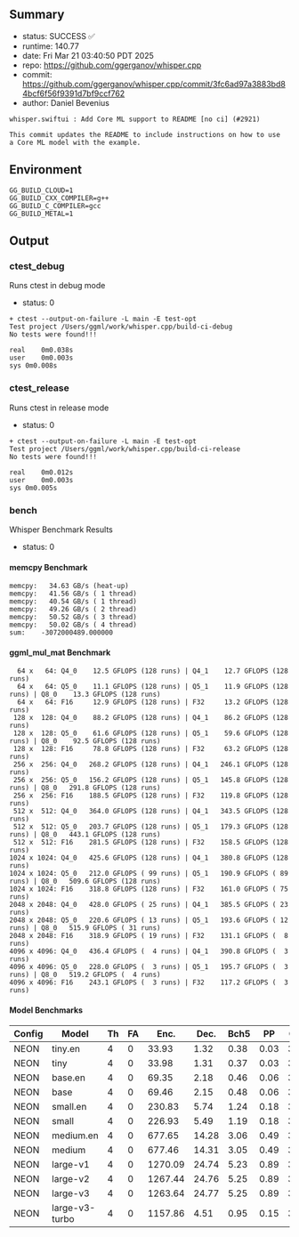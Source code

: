 ## Summary

- status:  SUCCESS ✅
- runtime: 140.77
- date:    Fri Mar 21 03:40:50 PDT 2025
- repo:    https://github.com/ggerganov/whisper.cpp
- commit:  https://github.com/ggerganov/whisper.cpp/commit/3fc6ad97a3883bd84bcf6f56f9391d7bf9ccf762
- author:  Daniel Bevenius
```
whisper.swiftui : Add Core ML support to README [no ci] (#2921)

This commit updates the README to include instructions on how to use
a Core ML model with the example.
```

## Environment

```
GG_BUILD_CLOUD=1
GG_BUILD_CXX_COMPILER=g++
GG_BUILD_C_COMPILER=gcc
GG_BUILD_METAL=1
```

## Output

### ctest_debug

Runs ctest in debug mode
- status: 0
```
+ ctest --output-on-failure -L main -E test-opt
Test project /Users/ggml/work/whisper.cpp/build-ci-debug
No tests were found!!!

real	0m0.038s
user	0m0.003s
sys	0m0.008s
```
### ctest_release

Runs ctest in release mode
- status: 0
```
+ ctest --output-on-failure -L main -E test-opt
Test project /Users/ggml/work/whisper.cpp/build-ci-release
No tests were found!!!

real	0m0.012s
user	0m0.003s
sys	0m0.005s
```
### bench

Whisper Benchmark Results
- status: 0
#### memcpy Benchmark

```
memcpy:   34.63 GB/s (heat-up)
memcpy:   41.56 GB/s ( 1 thread)
memcpy:   40.54 GB/s ( 1 thread)
memcpy:   49.26 GB/s ( 2 thread)
memcpy:   50.52 GB/s ( 3 thread)
memcpy:   50.02 GB/s ( 4 thread)
sum:    -3072000489.000000
```

#### ggml_mul_mat Benchmark

```
  64 x   64: Q4_0    12.5 GFLOPS (128 runs) | Q4_1    12.7 GFLOPS (128 runs)
  64 x   64: Q5_0    11.1 GFLOPS (128 runs) | Q5_1    11.9 GFLOPS (128 runs) | Q8_0    13.3 GFLOPS (128 runs)
  64 x   64: F16     12.9 GFLOPS (128 runs) | F32     13.2 GFLOPS (128 runs)
 128 x  128: Q4_0    88.2 GFLOPS (128 runs) | Q4_1    86.2 GFLOPS (128 runs)
 128 x  128: Q5_0    61.6 GFLOPS (128 runs) | Q5_1    59.6 GFLOPS (128 runs) | Q8_0    92.5 GFLOPS (128 runs)
 128 x  128: F16     78.8 GFLOPS (128 runs) | F32     63.2 GFLOPS (128 runs)
 256 x  256: Q4_0   268.2 GFLOPS (128 runs) | Q4_1   246.1 GFLOPS (128 runs)
 256 x  256: Q5_0   156.2 GFLOPS (128 runs) | Q5_1   145.8 GFLOPS (128 runs) | Q8_0   291.8 GFLOPS (128 runs)
 256 x  256: F16    188.5 GFLOPS (128 runs) | F32    119.8 GFLOPS (128 runs)
 512 x  512: Q4_0   364.0 GFLOPS (128 runs) | Q4_1   343.5 GFLOPS (128 runs)
 512 x  512: Q5_0   203.7 GFLOPS (128 runs) | Q5_1   179.3 GFLOPS (128 runs) | Q8_0   443.1 GFLOPS (128 runs)
 512 x  512: F16    281.5 GFLOPS (128 runs) | F32    158.5 GFLOPS (128 runs)
1024 x 1024: Q4_0   425.6 GFLOPS (128 runs) | Q4_1   380.8 GFLOPS (128 runs)
1024 x 1024: Q5_0   212.0 GFLOPS ( 99 runs) | Q5_1   190.9 GFLOPS ( 89 runs) | Q8_0   509.6 GFLOPS (128 runs)
1024 x 1024: F16    318.8 GFLOPS (128 runs) | F32    161.0 GFLOPS ( 75 runs)
2048 x 2048: Q4_0   428.0 GFLOPS ( 25 runs) | Q4_1   385.5 GFLOPS ( 23 runs)
2048 x 2048: Q5_0   220.6 GFLOPS ( 13 runs) | Q5_1   193.6 GFLOPS ( 12 runs) | Q8_0   515.9 GFLOPS ( 31 runs)
2048 x 2048: F16    318.9 GFLOPS ( 19 runs) | F32    131.1 GFLOPS (  8 runs)
4096 x 4096: Q4_0   436.4 GFLOPS (  4 runs) | Q4_1   390.8 GFLOPS (  3 runs)
4096 x 4096: Q5_0   228.0 GFLOPS (  3 runs) | Q5_1   195.7 GFLOPS (  3 runs) | Q8_0   519.2 GFLOPS (  4 runs)
4096 x 4096: F16    243.1 GFLOPS (  3 runs) | F32    117.2 GFLOPS (  3 runs)
```

#### Model Benchmarks

|           Config |         Model |  Th |  FA |    Enc. |    Dec. |    Bch5 |      PP |  Commit |
|              --- |           --- | --- | --- |     --- |     --- |     --- |     --- |     --- |
|             NEON |       tiny.en |   4 |   0 |   33.93 |    1.32 |    0.38 |    0.03 | 3fc6ad9 |
|             NEON |          tiny |   4 |   0 |   33.98 |    1.31 |    0.37 |    0.03 | 3fc6ad9 |
|             NEON |       base.en |   4 |   0 |   69.35 |    2.18 |    0.46 |    0.06 | 3fc6ad9 |
|             NEON |          base |   4 |   0 |   69.46 |    2.15 |    0.48 |    0.06 | 3fc6ad9 |
|             NEON |      small.en |   4 |   0 |  230.83 |    5.74 |    1.24 |    0.18 | 3fc6ad9 |
|             NEON |         small |   4 |   0 |  226.93 |    5.49 |    1.19 |    0.18 | 3fc6ad9 |
|             NEON |     medium.en |   4 |   0 |  677.65 |   14.28 |    3.06 |    0.49 | 3fc6ad9 |
|             NEON |        medium |   4 |   0 |  677.46 |   14.31 |    3.05 |    0.49 | 3fc6ad9 |
|             NEON |      large-v1 |   4 |   0 | 1270.09 |   24.74 |    5.23 |    0.89 | 3fc6ad9 |
|             NEON |      large-v2 |   4 |   0 | 1267.44 |   24.76 |    5.25 |    0.89 | 3fc6ad9 |
|             NEON |      large-v3 |   4 |   0 | 1263.64 |   24.77 |    5.25 |    0.89 | 3fc6ad9 |
|             NEON | large-v3-turbo |   4 |   0 | 1157.86 |    4.51 |    0.95 |    0.15 | 3fc6ad9 |

